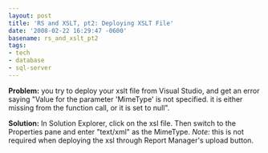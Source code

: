 ```yaml
---
layout: post
title: 'RS and XSLT, pt2: Deploying XSLT File'
date: '2008-02-22 16:29:47 -0600'
basename: rs_and_xslt_pt2
tags:
- tech
- database
- sql-server
---
```


**Problem:** you try to deploy your xslt file from Visual Studio, and get an
error saying "Value for the parameter 'MimeType' is not specified. it is either
missing from the function call, or it is set to null".

**Solution:** In Solution Explorer, click on the xsl file. Then switch to the
Properties pane and enter "text/xml" as the MimeType. _Note:_ this is not
required when deploying the xsl through Report Manager's upload button.

